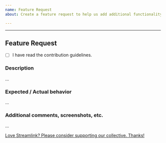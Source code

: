 ```yaml
---
name: Feature Request
about: Create a feature request to help us add additional functionality to Streamlink

---
```


<!-- 
Thanks for filing a feature request!

Please read the contribution guidelines (https://github.com/streamlink/streamlink/blob/master/CONTRIBUTING.md#contributing-to-streamlink) first!

Please fill out the following template. Be as detailed as possible.

Please see the text preview to avoid unnecessary formatting errors.
-->

----

## Feature Request

- [ ] I have read the contribution guidelines. <!-- Replace the space with an x to check the box: [x] -->

### Description

<!-- Explain the feature as clearly as you can. What is it, how would you expect it to work, and what value does it bring to Streamlink? -->

...

### Expected / Actual behavior

<!-- What do you expect to happen with this new feature, and what is happening currently that does not satisfy this need? -->

...

### Additional comments, screenshots, etc.

...


[Love Streamlink? Please consider supporting our collective. Thanks!](https://opencollective.com/streamlink/donate)
